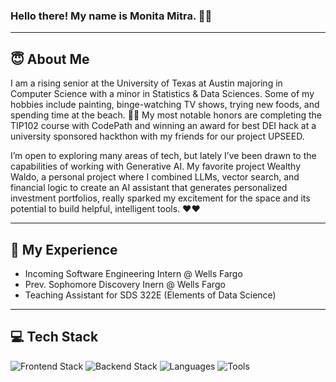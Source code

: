 ### Hello there! My name is Monita Mitra. 👋🏽
---

## 😇 About Me 
I am a rising senior at the University of Texas at Austin majoring in Computer Science with a minor in Statistics & Data Sciences. Some of my hobbies include painting, binge-watching TV shows, trying new foods, and spending time at the beach. 🌊🔆 My most notable honors are completing the TIP102 course with CodePath and winning an award for best DEI hack at a university sponsored hackthon with my friends for our project UPSEED. 

I’m open to exploring many areas of tech, but lately I’ve been drawn to the capabilities of working with Generative AI. My favorite project Wealthy Waldo, a personal project where I combined LLMs, vector search, and financial logic to create an AI assistant that generates personalized investment portfolios, really sparked my excitement for the space and its potential to build helpful, intelligent tools. ❤️❤️

---

## 📌 My Experience 
+ Incoming Software Engineering Intern @ Wells Fargo
+ Prev. Sophomore Discovery Inern @ Wells Fargo
+ Teaching Assistant for SDS 322E (Elements of Data Science)

---

## 💻 Tech Stack 

<!-- Frontend -->
<img src="https://skillicons.dev/icons?i=ts,js,react,nextjs,vercel,nodejs,html,css,tailwind,firebase" alt="Frontend Stack" />

<!-- Backend -->
<img src="https://skillicons.dev/icons?i=postgres,sklearn,spring,flask,docker" alt="Backend Stack" />

<!-- Languages -->
<img src="https://skillicons.dev/icons?i=java,kotlin,python,c" alt="Languages" />

<!-- Tools -->
<img src="https://skillicons.dev/icons?i=vscode,eclipse,androidstudio,github,figma" alt="Tools" />


<!--
**monitamitra/monitamitra** is a ✨ _special_ ✨ repository because its `README.md` (this file) appears on your GitHub profile.

Here are some ideas to get you started:

- 🔭 I’m currently working on ...
- 🌱 I’m currently learning ...
- 👯 I’m looking to collaborate on ...
- 🤔 I’m looking for help with ...
- 💬 Ask me about ...
- 📫 How to reach me: ...
- 😄 Pronouns: ...
- ⚡ Fun fact: ...
-->


